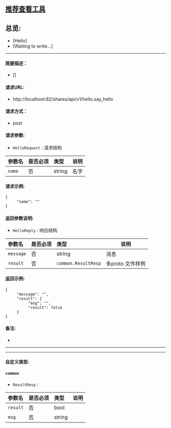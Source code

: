 

## [推荐查看工具](https://www.iminho.me/)

## 总览:
- [Hello]
- [Waiting to write...]

--------------------

#### 简要描述：

- []

#### 请求URL:

- http://localhost:82/shares/api/v1/hello.say_hello

#### 请求方式：

- post

#### 请求参数:

- ` HelloRequest ` : 请求结构

|参数名|是否必须|类型|说明|
|:----    |:---|:----- |-----   |
|`name` | 否|string|名字   |


#### 请求示例:
```
{
     "name": ""
}
```

#### 返回参数说明:

- ` HelloReply ` : 响应结构

|参数名|是否必须|类型|说明|
|:----    |:---|:----- |-----   |
|`message` | 否|string|消息   |
|`result` | 否|`common.ResultResp`|多proto 文件样例   |


#### 返回示例:
	
```
{
     "message": "",
     "result": {
          "msg": "",
          "result": false
     }
}
```

#### 备注:

- 
	

--------------------
--------------------

#### 自定义类型:

#### ` common `


- ` ResultResp ` : 

|参数名|是否必须|类型|说明|
|:----    |:---|:----- |-----   |
|`result` | 否|bool|   |
|`msg` | 否|string|   |




